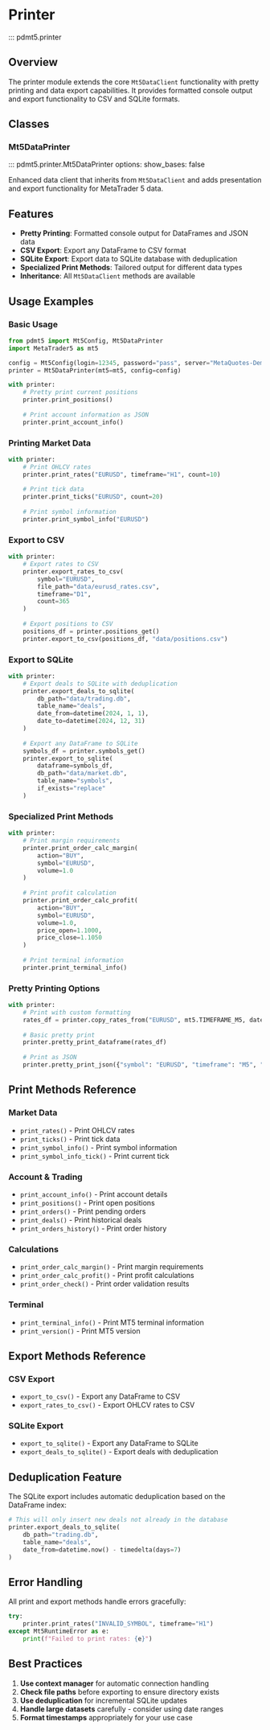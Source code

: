 # Printer

::: pdmt5.printer

## Overview

The printer module extends the core `Mt5DataClient` functionality with pretty printing and data export capabilities. It provides formatted console output and export functionality to CSV and SQLite formats.

## Classes

### Mt5DataPrinter
::: pdmt5.printer.Mt5DataPrinter
    options:
      show_bases: false

Enhanced data client that inherits from `Mt5DataClient` and adds presentation and export functionality for MetaTrader 5 data.

## Features

- **Pretty Printing**: Formatted console output for DataFrames and JSON data
- **CSV Export**: Export any DataFrame to CSV format
- **SQLite Export**: Export data to SQLite database with deduplication
- **Specialized Print Methods**: Tailored output for different data types
- **Inheritance**: All `Mt5DataClient` methods are available

## Usage Examples

### Basic Usage

```python
from pdmt5 import Mt5Config, Mt5DataPrinter
import MetaTrader5 as mt5

config = Mt5Config(login=12345, password="pass", server="MetaQuotes-Demo")
printer = Mt5DataPrinter(mt5=mt5, config=config)

with printer:
    # Pretty print current positions
    printer.print_positions()
    
    # Print account information as JSON
    printer.print_account_info()
```

### Printing Market Data

```python
with printer:
    # Print OHLCV rates
    printer.print_rates("EURUSD", timeframe="H1", count=10)
    
    # Print tick data
    printer.print_ticks("EURUSD", count=20)
    
    # Print symbol information
    printer.print_symbol_info("EURUSD")
```

### Export to CSV

```python
with printer:
    # Export rates to CSV
    printer.export_rates_to_csv(
        symbol="EURUSD",
        file_path="data/eurusd_rates.csv",
        timeframe="D1",
        count=365
    )
    
    # Export positions to CSV
    positions_df = printer.positions_get()
    printer.export_to_csv(positions_df, "data/positions.csv")
```

### Export to SQLite

```python
with printer:
    # Export deals to SQLite with deduplication
    printer.export_deals_to_sqlite(
        db_path="data/trading.db",
        table_name="deals",
        date_from=datetime(2024, 1, 1),
        date_to=datetime(2024, 12, 31)
    )
    
    # Export any DataFrame to SQLite
    symbols_df = printer.symbols_get()
    printer.export_to_sqlite(
        dataframe=symbols_df,
        db_path="data/market.db",
        table_name="symbols",
        if_exists="replace"
    )
```

### Specialized Print Methods

```python
with printer:
    # Print margin requirements
    printer.print_order_calc_margin(
        action="BUY",
        symbol="EURUSD",
        volume=1.0
    )
    
    # Print profit calculation
    printer.print_order_calc_profit(
        action="BUY",
        symbol="EURUSD",
        volume=1.0,
        price_open=1.1000,
        price_close=1.1050
    )
    
    # Print terminal information
    printer.print_terminal_info()
```

### Pretty Printing Options

```python
with printer:
    # Print with custom formatting
    rates_df = printer.copy_rates_from("EURUSD", mt5.TIMEFRAME_M5, datetime.now(), 100)
    
    # Basic pretty print
    printer.pretty_print_dataframe(rates_df)
    
    # Print as JSON
    printer.pretty_print_json({"symbol": "EURUSD", "timeframe": "M5", "count": 100})
```

## Print Methods Reference

### Market Data
- `print_rates()` - Print OHLCV rates
- `print_ticks()` - Print tick data
- `print_symbol_info()` - Print symbol information
- `print_symbol_info_tick()` - Print current tick

### Account & Trading
- `print_account_info()` - Print account details
- `print_positions()` - Print open positions
- `print_orders()` - Print pending orders
- `print_deals()` - Print historical deals
- `print_orders_history()` - Print order history

### Calculations
- `print_order_calc_margin()` - Print margin requirements
- `print_order_calc_profit()` - Print profit calculations
- `print_order_check()` - Print order validation results

### Terminal
- `print_terminal_info()` - Print MT5 terminal information
- `print_version()` - Print MT5 version

## Export Methods Reference

### CSV Export
- `export_to_csv()` - Export any DataFrame to CSV
- `export_rates_to_csv()` - Export OHLCV rates to CSV

### SQLite Export
- `export_to_sqlite()` - Export any DataFrame to SQLite
- `export_deals_to_sqlite()` - Export deals with deduplication

## Deduplication Feature

The SQLite export includes automatic deduplication based on the DataFrame index:

```python
# This will only insert new deals not already in the database
printer.export_deals_to_sqlite(
    db_path="trading.db",
    table_name="deals",
    date_from=datetime.now() - timedelta(days=7)
)
```

## Error Handling

All print and export methods handle errors gracefully:

```python
try:
    printer.print_rates("INVALID_SYMBOL", timeframe="H1")
except Mt5RuntimeError as e:
    print(f"Failed to print rates: {e}")
```

## Best Practices

1. **Use context manager** for automatic connection handling
2. **Check file paths** before exporting to ensure directory exists
3. **Use deduplication** for incremental SQLite updates
4. **Handle large datasets** carefully - consider using date ranges
5. **Format timestamps** appropriately for your use case